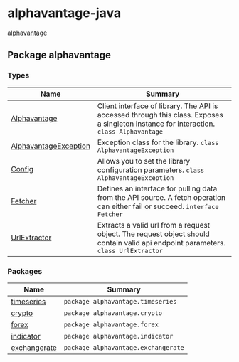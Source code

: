 # alphavantage-java

[alphavantage](#)

## Package alphavantage

### Types

|Name|Summary|
|----|-------|
|[Alphavantage]|Client interface of library. The API is accessed through this class. Exposes a singleton instance for interaction. `class Alphavantage`|
|[AlphavantageException]|Exception class for the library. `class AlphavantageException`|
|[Config]|Allows you to set the library configuration parameters. `class AlphavantageException`|
|[Fetcher]|Defines an interface for pulling data from the API source. A fetch operation can either fail or succeed. `interface Fetcher`|
|[UrlExtractor]|Extracts a valid url from a request object. The request object should contain valid api endpoint parameters. `class UrlExtractor`|

### Packages

|Name|Summary|
|----|-------|
|[timeseries]|`package alphavantage.timeseries`|
|[crypto]|`package alphavantage.crypto`|
|[forex]|`package alphavantage.forex`|
|[indicator]|`package alphavantage.indicator`|
|[exchangerate]|`package alphavantage.exchangerate`|

[TimeSeries]: index.md

[Alphavantage]: alphavantage.md
[AlphavantageException]: exception.md
[Config]: config.md
[Fetcher]: fetcher.md
[UrlExtractor]: extractor.md
[timeseries]: ../timeseries/index.md
[crypto]: ../crypto/index.md
[indicator]: ../indicator/index.md
[forex]: ../forex/index.md
[exchangerate]: ../exchangerate/index.md
